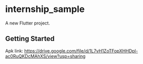 # internship_sample

A new Flutter project.

## Getting Started

Apk link: https://drive.google.com/file/d/1L7vH1ZoTFopXHHDpl-ac0RuQKDcMAhXS/view?usp=sharing
